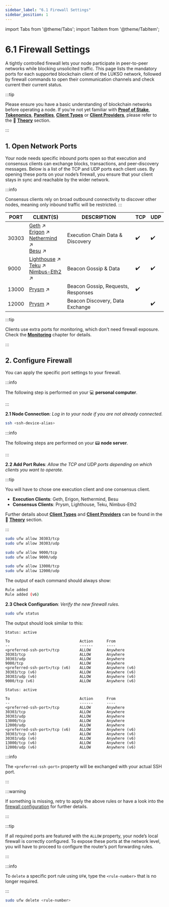 ```yaml
---
sidebar_label: "6.1 Firewall Settings"
sidebar_position: 1
---
```


import Tabs from '@theme/Tabs';
import TabItem from '@theme/TabItem';

# 6.1 Firewall Settings

A tightly controlled firewall lets your node participate in peer-to-peer networks while blocking unsolicited traffic. This page lists the mandatory ports for each supported blockchain client of the LUKSO network, followed by firewall commands to open their communication channels and check current their current status.

:::tip

Please ensure you have a basic understanding of blockchain networks before operating a node. If you're not yet familiar with [**Proof of Stake**](/docs/theory/blockchain-knowledge/proof-of-stake.md), [**Tokenomics**](/docs/theory/blockchain-knowledge/tokenomics.md), [**Panelties**](/docs/theory/blockchain-knowledge/slashing-and-panelties.md), [**Client Types**](/docs/theory/blockchain-knowledge/client-types.md) or [**Client Providers**](/docs/theory/blockchain-knowledge/client-providers.md), please refer to the 🧠 [**Theory**](/docs/theory/blockchain-knowledge/proof-of-stake.md) section.

:::

## 1. Open Network Ports

Your node needs specific inbound ports open so that execution and consensus clients can exchange blocks, transactions, and peer‑discovery messages. Below is a list of the TCP and UDP ports each client uses. By opening these ports on your node’s firewall, you ensure that your client stays in sync and reachable by the wider network.

:::info

Consensus clients rely on broad outbound connectivity to discover other nodes, meaning only inbound traffic will be restricted.
:::

| PORT  | CLIENT(S)                                                       | DESCRIPTION                        | TCP | UDP |
| ----- | --------------------------------------------------------------- | ---------------------------------- | --- | --- |
| 30303 | [Geth] ↗ <br />[Erigon] ↗ <br /> [Nethermind] ↗ <br /> [Besu] ↗ | Execution Chain Data & Discovery   | ✔️  | ✔️  |
| 9000  | [Lighthouse] ↗ <br /> [Teku] ↗ <br /> [Nimbus-Eth2] ↗ <br />    | Beacon Gossip & Data               | ✔️  | ✔️  |
| 13000 | [Prysm] ↗                                                       | Beacon Gossip, Requests, Responses | ✔️  |     |
| 12000 | [Prysm] ↗                                                       | Beacon Discovery, Data Exchange    |     | ✔️  |

:::tip

Clients use extra ports for monitoring, which don't need firewall exposure. Check the [**Monitoring**](/docs/guides/monitoring/software-preparation.md) chapter for details.

:::

## 2. Configure Firewall

You can apply the specific port settings to your firewall.

:::info

The following step is performed on your 💻 **personal computer**.

:::

**2.1 Node Connection**: _Log in to your node if you are not already connected._

```sh
ssh <ssh-device-alias>
```

:::info

The following steps are performed on your 📟 **node server**.

:::

**2.2 Add Port Rules**: _Allow the TCP and UDP ports depending on which clients you want to operate._

:::tip

You will have to chose one execution client and one consensus client.

- **Execution Clients**: Geth, Erigon, Nethermind, Besu
- **Consensus Clients**: Prysm, Lighthouse, Teku, Nimbus-Eth2

Further details about [**Client Types**](/docs/theory/blockchain-knowledge/client-types.md) and [**Client Providers**](/docs/theory/blockchain-knowledge/client-providers.md) can be found in the 🧠 [**Theory**](/docs/theory/blockchain-knowledge/proof-of-stake.md) section.

:::

<Tabs>
<TabItem value="execution" label="Geth, Erigon, Nethermind, Besu">

```sh
sudo ufw allow 30303/tcp
sudo ufw allow 30303/udp
```

</TabItem> <TabItem value="consensus" label="Lighthouse, Teku, Nimbus-Eth2">

```sh
sudo ufw allow 9000/tcp
sudo ufw allow 9000/udp
```

</TabItem> <TabItem value="prysm" label="Prysm">

```sh
sudo ufw allow 13000/tcp
sudo ufw allow 12000/udp
```

</TabItem> 
</Tabs>

The output of each command should always show:

```sh
Rule added
Rule added (v6)
```

**2.3 Check Configuration**: _Verify the new firewall rules._

```sh
sudo ufw status
```

The output should look similar to this:

<Tabs>
<TabItem value="execution" label="Execution Client + Lighthouse, Teku, or Nimbus-Eth2">

```text
Status: active

To                               Action      From
--                               ------      ----
<preferred-ssh-port>/tcp         ALLOW       Anywhere
30303/tcp                        ALLOW       Anywhere
30303/udp                        ALLOW       Anywhere
9000/tcp                         ALLOW       Anywhere
<preferred-ssh-port>/tcp (v6)    ALLOW       Anywhere (v6)
30303/tcp (v6)                   ALLOW       Anywhere (v6)
30303/udp (v6)                   ALLOW       Anywhere (v6)
9000/tcp (v6)                    ALLOW       Anywhere (v6)
```

</TabItem> 
<TabItem value="prysm" label="Execution Client + Prysm">

```text
Status: active

To                               Action      From
--                               ------      ----
<preferred-ssh-port>/tcp         ALLOW       Anywhere
30303/tcp                        ALLOW       Anywhere
30303/udp                        ALLOW       Anywhere
13000/tcp                        ALLOW       Anywhere
12000/udp                        ALLOW       Anywhere
<preferred-ssh-port>/tcp (v6)    ALLOW       Anywhere (v6)
30303/tcp (v6)                   ALLOW       Anywhere (v6)
30303/udp (v6)                   ALLOW       Anywhere (v6)
13000/tcp (v6)                   ALLOW       Anywhere (v6)
12000/udp (v6)                   ALLOW       Anywhere (v6)
```

</TabItem> 
</Tabs>

:::info

The `<preferred-ssh-port>` property will be exchanged with your actual SSH port.

:::

:::warning

If something is missing, retry to apply the above rules or have a look into the [firewall configuration](/docs/guides/system-setup/firewall-configuration.md) for further details.

:::

:::tip

If all required ports are featured with the `ALLOW` property, your node’s local firewall is correctly configured. To expose these ports at the network level, you will have to proceed to configure the router’s port forwarding rules.

:::

:::info

To `delete` a specific port rule using `UFW`, type the `<rule-number>` that is no longer required.

:::

```sh
sudo ufw delete <rule-number>
```

[Geth]: https://github.com/ethereum/go-ethereum#configuration
[Erigon]: https://github.com/ledgerwatch/erigon#default-ports-and-firewalls
[Nethermind]: https://www.quicknode.com/guides/infrastructure/node-setup/how-to-run-nethermind-node#firewall-configuration
[Besu]: https://besu.hyperledger.org/stable/public-networks/how-to/connect/configure-ports#:~:text=To%20enable%20Prometheus%20to%20access,defaults%20are%209545%20and%209001%20.
[Lighthouse]: https://lighthouse-book.sigmaprime.io/faq.html?highlight=9000#do-i-need-to-set-up-any-port-mappings
[Prysm]: https://docs.prylabs.network/docs/prysm-usage/p2p-host-ip#configure-your-firewall
[Teku]: https://docs.teku.consensys.io/how-to/find-and-connect/improve-connectivity#configure-ports
[Nimbus-Eth2]: https://nimbus.guide/networking.html
